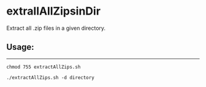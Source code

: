 # extrallAllZipsinDir
Extract all .zip files in a given directory.


## Usage:
---
``chmod 755 extractAllZips.sh``

``./extractAllZips.sh -d directory``
